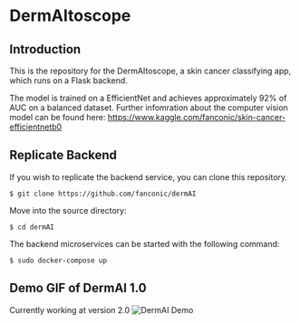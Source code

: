 # DermAItoscope
## Introduction

This is the repository for the DermAItoscope, a skin cancer classifying app, which runs on a Flask backend.

The model is trained on a EfficientNet and achieves approximately 92% of AUC on a balanced dataset.
Further infomration about the computer vision model can be found here: https://www.kaggle.com/fanconic/skin-cancer-efficientnetb0


## Replicate Backend

If you wish to replicate the backend service, you can clone this repository.
```
$ git clone https://github.com/fanconic/dermAI
```

Move into the source directory:
```
$ cd dermAI
```

The backend microservices can be started with the following command:
```
$ sudo docker-compose up
```

## Demo GIF of DermAI 1.0 
Currently working at version 2.0
![DermAI Demo](dermai_gif.gif)
